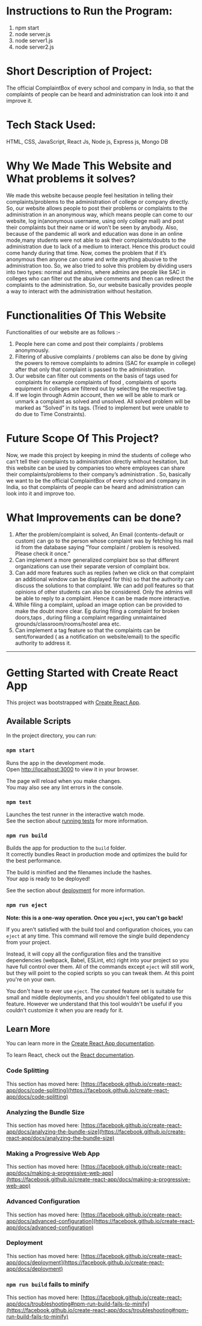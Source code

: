 # Instructions to Run the Program:
  1) npm start
  2) node server.js
  3) node server1.js 
  4) node server2.js
  
# Short Description of Project:
The official ComplaintBox of every school and company in India, so that the complaints of people can be heard and administration can look into it and improve it.

# Tech Stack Used:
HTML, CSS, JavaScript, React Js, Node js, Express js, Mongo DB

# Why We Made This Website and What problems it solves?
We made this website because people feel hesitation in telling their complaints/problems to the administration of college or company directly. So, our website allows people to post their problems or complaints to the administration in an anonymous way, which means people can come to our website, log in(anonymous username, using only college mail)  and post their complaints but their name or id won’t be seen by anybody.
 Also, because of the pandemic all work and education was done in an online mode,many students were not able to ask their complaints/doubts to the administration due to lack of a medium to interact. Hence this product could come handy during that time.
Now, comes the problem that if it’s anonymous then anyone can come and write anything abusive to the administration too. So, we also tried to solve this problem by dividing users into two types: normal and admins, where admins are people like SAC in colleges who can filter out the abusive comments and then can redirect the complaints to the administration.
So, our website basically provides people a way to interact with the administration without hesitation.

# Functionalities Of This Website
Functionalities of our website are as follows :-
1) People here can come and post their complaints / problems anonymously.
2) Filtering of abusive complaints / problems can also be done by giving the powers to remove complaints to admins (SAC for example in college) after that only that complaint is passed to the administration.
3) Our website can filter out comments on the basis of tags used for complaints for example complaints of food , complaints of sports equipment in colleges are filtered out by selecting the respective tag. 
4) If we login through Admin account, then we will be able to mark or unmark a complaint as solved and unsolved. All solved problem will be marked as “Solved” in its tags. (Tried to implement but were unable to do due to Time Constraints).

# Future Scope Of This Project?
Now, we made this project by keeping in mind the students of college who can’t tell their complaints to administration directly without hesitation, but this website can be used by companies too where employees can share their complaints/problems to their company’s administration . So, basically we want to be the official ComplaintBox of every school and company in India, so that complaints of people can be heard and administration can look into it and improve too.

# What Improvements can be done?
1) After the problem/complaint is solved, An Email (contents-default or custom) can go to the person whose complaint was by fetching his mail id from the database saying “Your complaint / problem is resolved. Please check it once.” 
2) Can implement a more generalized complaint box so that different organizations can use their separate version of complaint box.
3) Can add more features such as replies (when we click on that complaint an additional window can be displayed for this) so that the authority can discuss the solutions to that complaint. We can add poll features so that opinions of other students can also be considered. Only the admins will be able to reply to a complaint. Hence it can be made more interactive.
4) While filing a complaint, upload an image option can be provided to make the doubt more clear. Eg during filing a complaint for broken doors,taps , during filing a complaint regarding unmaintained grounds/classroom/rooms/hostel area etc.
5) Can implement a tag feature so that the complaints can be sent/forwarded ( as a notification on website/email) to the specific authority to address it.

*****************************************************************************************************************************************************************

# Getting Started with Create React App

This project was bootstrapped with [Create React App](https://github.com/facebook/create-react-app).

## Available Scripts

In the project directory, you can run:

### `npm start`

Runs the app in the development mode.\
Open [http://localhost:3000](http://localhost:3000) to view it in your browser.

The page will reload when you make changes.\
You may also see any lint errors in the console.

### `npm test`

Launches the test runner in the interactive watch mode.\
See the section about [running tests](https://facebook.github.io/create-react-app/docs/running-tests) for more information.

### `npm run build`

Builds the app for production to the `build` folder.\
It correctly bundles React in production mode and optimizes the build for the best performance.

The build is minified and the filenames include the hashes.\
Your app is ready to be deployed!

See the section about [deployment](https://facebook.github.io/create-react-app/docs/deployment) for more information.

### `npm run eject`

**Note: this is a one-way operation. Once you `eject`, you can't go back!**

If you aren't satisfied with the build tool and configuration choices, you can `eject` at any time. This command will remove the single build dependency from your project.

Instead, it will copy all the configuration files and the transitive dependencies (webpack, Babel, ESLint, etc) right into your project so you have full control over them. All of the commands except `eject` will still work, but they will point to the copied scripts so you can tweak them. At this point you're on your own.

You don't have to ever use `eject`. The curated feature set is suitable for small and middle deployments, and you shouldn't feel obligated to use this feature. However we understand that this tool wouldn't be useful if you couldn't customize it when you are ready for it.

## Learn More

You can learn more in the [Create React App documentation](https://facebook.github.io/create-react-app/docs/getting-started).

To learn React, check out the [React documentation](https://reactjs.org/).

### Code Splitting

This section has moved here: [https://facebook.github.io/create-react-app/docs/code-splitting](https://facebook.github.io/create-react-app/docs/code-splitting)

### Analyzing the Bundle Size

This section has moved here: [https://facebook.github.io/create-react-app/docs/analyzing-the-bundle-size](https://facebook.github.io/create-react-app/docs/analyzing-the-bundle-size)

### Making a Progressive Web App

This section has moved here: [https://facebook.github.io/create-react-app/docs/making-a-progressive-web-app](https://facebook.github.io/create-react-app/docs/making-a-progressive-web-app)

### Advanced Configuration

This section has moved here: [https://facebook.github.io/create-react-app/docs/advanced-configuration](https://facebook.github.io/create-react-app/docs/advanced-configuration)

### Deployment

This section has moved here: [https://facebook.github.io/create-react-app/docs/deployment](https://facebook.github.io/create-react-app/docs/deployment)

### `npm run build` fails to minify

This section has moved here: [https://facebook.github.io/create-react-app/docs/troubleshooting#npm-run-build-fails-to-minify](https://facebook.github.io/create-react-app/docs/troubleshooting#npm-run-build-fails-to-minify)
